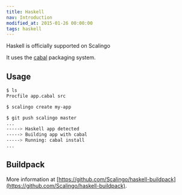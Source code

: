 ```yaml
---
title: Haskell
nav: Introduction
modified_at: 2015-01-26 00:00:00
tags: haskell
---
```


Haskell is officially supported on Scalingo

It uses the [cabal](https://www.haskell.org/cabal/) packaging system.

## Usage

```bash
$ ls
Procfile app.cabal src

$ scalingo create my-app

$ git push scalingo master
...
-----> Haskell app detected
-----> Building app with cabal
-----> Running: cabal install
...
```

## Buildpack

More information at [https://github.com/Scalingo/haskell-buildpack](https://github.com/Scalingo/haskell-buildpack).
